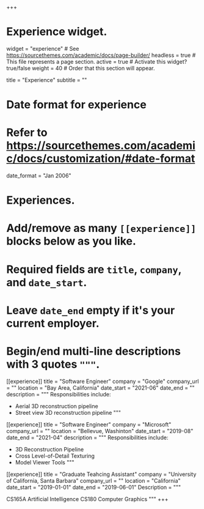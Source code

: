 +++
# Experience widget.
widget = "experience"  # See https://sourcethemes.com/academic/docs/page-builder/
headless = true  # This file represents a page section.
active = true  # Activate this widget? true/false
weight = 40  # Order that this section will appear.

title = "Experience"
subtitle = ""

# Date format for experience
#   Refer to https://sourcethemes.com/academic/docs/customization/#date-format
date_format = "Jan 2006"

# Experiences.
#   Add/remove as many `[[experience]]` blocks below as you like.
#   Required fields are `title`, `company`, and `date_start`.
#   Leave `date_end` empty if it's your current employer.
#   Begin/end multi-line descriptions with 3 quotes `"""`.
[[experience]]
  title = "Software Engineer"
  company = "Google"
  company_url = ""
  location = "Bay Area, California"
  date_start = "2021-06"
  date_end = ""
  description = """
  Responsibilities include:
  
  * Aerial 3D reconstruction pipeline
  * Street view 3D reconstruction pipeline
  """

[[experience]]
  title = "Software Engineer"
  company = "Microsoft"
  company_url = ""
  location = "Bellevue, Washinton"
  date_start = "2019-08"
  date_end = "2021-04"
  description = """
  Responsibilities include:
  
  * 3D Reconstruction Pipeline 
  * Cross Level-of-Detail Texturing
  * Model Viewer Tools
  """

[[experience]]
  title = "Graduate Teahcing Assistant"
  company = "University of California, Santa Barbara"
  company_url = ""
  location = "California"
  date_start = "2019-01-01"
  date_end = "2019-06-01"
  Description = """

  CS165A Artificial Intelligence
  CS180 Computer Graphics
  """
+++
